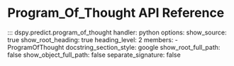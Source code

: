 # Program_Of_Thought API Reference

::: dspy.predict.program_of_thought
    handler: python
    options:
        show_source: true
        show_root_heading: true
        heading_level: 2
        members:
          - ProgramOfThought
        docstring_section_style: google
        show_root_full_path: false
        show_object_full_path: false
        separate_signature: false
